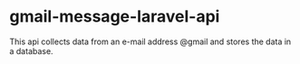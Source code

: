 # gmail-message-laravel-api
This api collects data from an e-mail address @gmail and stores the data in a database.

